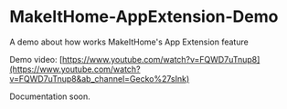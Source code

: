 # MakeItHome-AppExtension-Demo
A demo about how works MakeItHome's App Extension feature

Demo video: [https://www.youtube.com/watch?v=FQWD7uTnup8](https://www.youtube.com/watch?v=FQWD7uTnup8&ab_channel=Gecko%27sInk)

Documentation soon.
